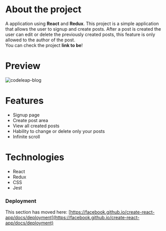 About the project
==
A application using **React** and **Redux**.
This project is a simple application that allows the user to signup and create posts. After a post is created the user can edit or delete the previously created posts, this feature is only allowed to the author of the post.\
You can check the project **link to be**!

Preview
==
![codeleap-blog](https://github.com/luizalsc/CodeLeapTest/assets/111703755/72972a04-27a6-4373-a8d3-6cf2ec833b31)

# Features
* Signup page
* Create post area
* View all created posts
* Hability to change or delete only your posts
* Infinite scroll

# Technologies
* React
* Redux
* CSS
* Jest


### Deployment

This section has moved here: [https://facebook.github.io/create-react-app/docs/deployment](https://facebook.github.io/create-react-app/docs/deployment)

